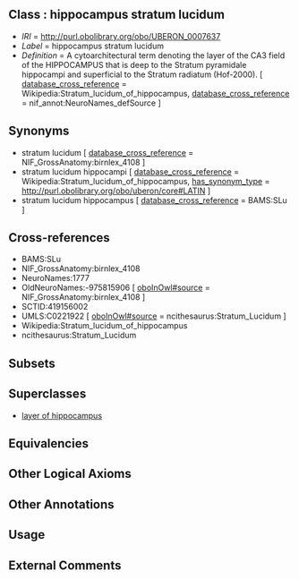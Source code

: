 
## Class : hippocampus stratum lucidum

 * *IRI* = http://purl.obolibrary.org/obo/UBERON_0007637
 * *Label* = hippocampus stratum lucidum
 * *Definition* = A cytoarchitectural term denoting the layer of the CA3 field of the HIPPOCAMPUS that is deep to the Stratum pyramidale hippocampi and superficial to the Stratum radiatum (Hof-2000). [ [database_cross_reference](../../ef/oboInOwl#hasDbXref.md) = Wikipedia:Stratum_lucidum_of_hippocampus, [database_cross_reference](../../ef/oboInOwl#hasDbXref.md) = nif_annot:NeuroNames_defSource ]

## Synonyms

 * stratum lucidum [ [database_cross_reference](../../ef/oboInOwl#hasDbXref.md) = NIF_GrossAnatomy:birnlex_4108 ]
 * stratum lucidum hippocampi [ [database_cross_reference](../../ef/oboInOwl#hasDbXref.md) = Wikipedia:Stratum_lucidum_of_hippocampus, [has_synonym_type](../../pe/oboInOwl#hasSynonymType.md) = http://purl.obolibrary.org/obo/uberon/core#LATIN ]
 * stratum lucidum hippocampus [ [database_cross_reference](../../ef/oboInOwl#hasDbXref.md) = BAMS:SLu ]

## Cross-references

 * BAMS:SLu
 * NIF_GrossAnatomy:birnlex_4108
 * NeuroNames:1777
 * OldNeuroNames:-975815906 [ [oboInOwl#source](../../ce/oboInOwl#source.md) = NIF_GrossAnatomy:birnlex_4108 ]
 * SCTID:419156002
 * UMLS:C0221922 [ [oboInOwl#source](../../ce/oboInOwl#source.md) = ncithesaurus:Stratum_Lucidum ]
 * Wikipedia:Stratum_lucidum_of_hippocampus
 * ncithesaurus:Stratum_Lucidum

## Subsets


## Superclasses

 * [layer of hippocampus](../../UBERON/05/UBERON_0002305.md)

## Equivalencies


## Other Logical Axioms


## Other Annotations


## Usage


## External Comments

